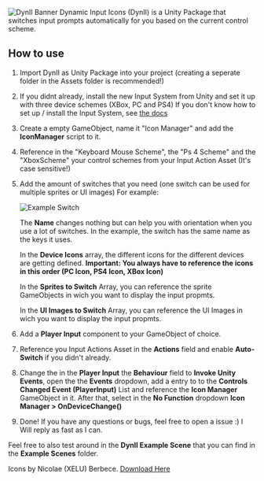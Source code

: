 ![DynII Banner](https://otto-spaude.me/gh-media/dynii_banner.png)
Dynamic Input Icons (DynII) is a Unity Package that switches input prompts automatically for you based on the current control scheme.


## How to use
1. Import DynII as Unity Package into your project (creating a seperate folder in the Assets folder is recommended!)
2. If you didnt already, install the new Input System from Unity and set it up with three device schemes (XBox, PC and PS4) If you don't know how to set up / install the Input System, see [the docs](https://docs.unity3d.com/Packages/com.unity.inputsystem@1.0/manual/Installation.html)
3. Create a empty GameObject, name it "Icon Manager" and add the **IconManager** script to it.
4. Reference in the "Keyboard Mouse Scheme", the "Ps 4 Scheme" and the "XboxScheme" your control schemes from your Input Action Asset (It's case sensitive!)
5. Add the amount of switches that you need (one switch can be used for multiple sprites or UI images) For example:

   ![Example Switch](https://otto-spaude.me/gh-media/dynii_01.png)
   
   The **Name** changes nothing but can help you with orientation when you use a lot of switches. In the example, the switch has the same name as the keys it uses.
   
   In the **Device Icons** array, the different icons for the different devices are getting defined. **Important: You always have to reference the icons in this order (PC Icon, PS4 Icon, XBox Icon)**
   
   In the **Sprites to Switch** Array, you can reference the sprite GameObjects in wich you want to display the input propmts.
   
   In the **UI Images to Switch** Array, you can reference the UI Images in wich you want to display the input propmts.
6. Add a **Player Input** component to your GameObject of choice.
7. Reference you Input Actions Asset in the **Actions** field and enable **Auto-Switch** if you didn't already.
8. Change the in the **Player Input** the **Behaviour** field to **Invoke Unity Events**, open the the **Events** dropdown, add a entry to to the **Controls Changed Event (PlayerInput)** List and reference the **Icon Manager** GameObject in it. After that, select in the **No Function** dropdown **Icon Manager > OnDeviceChange()**
9. Done! If you have any questions or bugs, feel free to open a issue :) I Will reply as fast as I can.



Feel free to also test around in the **DynII Example Scene** that you can find in the **Example Scenes** folder.

Icons by Nicolae (XELU) Berbece. [Download Here](https://thoseawesomeguys.com/prompts/)
